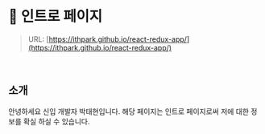 
# :pushpin: 인트로 페이지
> URL: [https://ithpark.github.io/react-redux-app/](https://ithpark.github.io/react-redux-app/)
> 

</br>

## 소개
안녕하세요 신입 개발자 박태현입니다. 해당 페이지는 인트로 페이지로써 저에 대한 정보를 확실 하실 수 있습니다.
  

  



